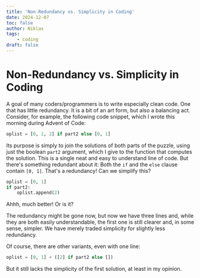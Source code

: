 ```yaml
---
title: 'Non-Redundancy vs. Simplicity in Coding'
date: 2024-12-07
toc: false
author: Niklas
tags:
    - coding
draft: false
---
```


# Non-Redundancy vs. Simplicity in Coding
A goal of many coders/programmers is to write especially clean code. One that has little redundancy. It is a bit of an art form, but also a balancing act. Consider, for example, the following code snippet, which I wrote this morning during Advent of Code:
```python
oplist = [0, 1, 2] if part2 else [0, 1]
```
Its purpose is simply to join the solutions of both parts of the puzzle, using just the boolean `part2` argument, which I give to the function that computes the solution. This is a single neat and easy to understand line of code. But there's something redundant about it: Both the `if` and the `else` clause contain `[0, 1]`. That's a redundancy! Can we simplify this?
```python
oplist = [0, 1]
if part2:
    oplist.append(2)
```
Ahhh, much better! Or is it?

The redundancy might be gone now, but now we have three lines and, while they are both easily understandable, the first one is still clearer and, in some sense, simpler. We have merely traded simplicity for slightly less redundancy.

Of course, there are other variants, even with one line:
```python
oplist = [0, 1] + ([2] if part2 else [])
```
But it still lacks the simplicity of the first solution, at least in my opinion.